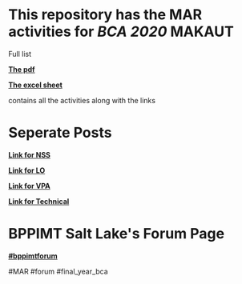 # This repository has the MAR activities for *BCA 2020* MAKAUT

Full list


**[The pdf](https://github.com/MehaRima/Coding_Solution/blob/master/All_MAR_activity_Saheli_Basu%20-%20Activity_MAR_Saheli_Basu.pdf)**

**[The excel sheet](https://github.com/MehaRima/Coding_Solution/blob/master/All_MAR_activity_Saheli_Basu.xlsx)**

 contains all the activities along with the links 
# Seperate Posts 

**[Link for NSS](https://in.pinterest.com/sahelibasu/covid-19-facts-and-information/)**

**[Link for LO](https://www.coursera.org/account/accomplishments/records/B5AZZEEGA36B?utm_medium=certificate&utm_source=link&utm_campaign=copybutton_certificate&utm_content=cert_image)**

**[Link for VPA](https://www.youtube.com/watch?v=ca7ue9fnZQc&feature=youtu.be)**

**[Link for Technical](https://github.com/MehaRima/Coding_Solution/blob/master/Aarogya%20Setu%20App_%E2%80%9CWriting%20of%20Technical%20Review%20Article%E2%80%9D%20for%20MAR%202020.pdf)**


 
 
# BPPIMT Salt Lake's Forum Page
**[#bppimtforum](https://www.facebook.com/bppimtforum.saltlake)**

#MAR
#forum
#final_year_bca



